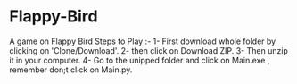 # Flappy-Bird
A game on Flappy Bird
Steps to Play :-
1- First download whole folder by clicking on 'Clone/Download'.
2- then click on Download ZIP.
3- Then unzip it in your computer.
4- Go to the unipped folder and click on Main.exe , remember don;t click on Main.py.

